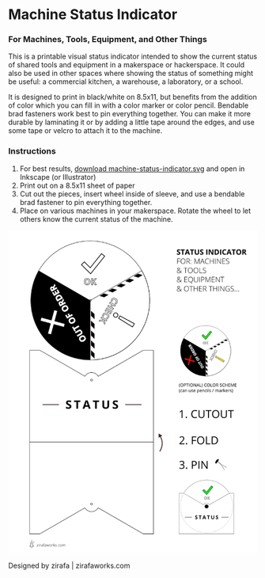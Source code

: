 # Machine Status Indicator
### For Machines, Tools, Equipment, and Other Things

This is a printable visual status indicator intended to show the current status of shared tools and equipment in a makerspace or hackerspace. It could also be used in other spaces where showing the status of something might be useful: a commercial kitchen, a warehouse, a laboratory, or a school.

It is designed to print in black/white on 8.5x11, but benefits from the addition of color which you can fill in with a color marker or color pencil. Bendable brad fasteners work best to pin everything together. You can make it more durable by laminating it or by adding a little tape around the edges, and use some tape or velcro to attach it to the machine. 

### Instructions
1. For best results, [download machine-status-indicator.svg](https://raw.githubusercontent.com/zirafa/machine-status-indicator/master/machine-status-indicator.svg) and open in Inkscape (or Illustrator)
2. Print out on a 8.5x11 sheet of paper
3. Cut out the pieces, insert wheel inside of sleeve, and use a bendable brad fastener to pin everything together.
4. Place on various machines in your makerspace. Rotate the wheel to let others know the current status of the machine.

![](thumb/machine-status-indicator.png)


Designed by zirafa | zirafaworks.com


